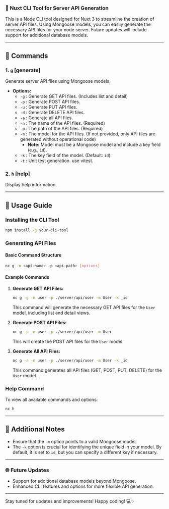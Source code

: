 ### 🌟 Nuxt CLI Tool for Server API Generation

This is a Node CLI tool designed for Nuxt 3 to streamline the creation of server API files. Using Mongoose models, you can easily generate the necessary API files for your node server. Future updates will include support for additional database models.

---

## 📜 Commands

### 1. `g` [generate]
Generate server API files using Mongoose models.

- **Options:**
  - `-g` : Generate GET API files. (Includes list and detail)
  - `-p` : Generate POST API files.
  - `-u` : Generate PUT API files.
  - `-d` : Generate DELETE API files.
  - `-a` : Generate all API files.
  - `-n` : The name of the API files. (Required)
  - `-p` : The path of the API files. (Required)
  - `-m` : The model for the API files. (If not provided, only API files are generated without operational code)
    - **Note:** Model must be a Mongoose model and include a key field (e.g., `id`).
  - `-k` : The key field of the model. (Default: `id`).
  - `-t` : Unit test generation. use vitest.

### 2. `h` [help]
Display help information.

---

## 📖 Usage Guide

### Installing the CLI Tool

```bash
npm install -g your-cli-tool
```

### Generating API Files

#### Basic Command Structure

```bash
nc g -n <api-name> -p <api-path> [options]
```

#### Example Commands

1. **Generate GET API Files:**
    ```bash
    nc g -g -n user -p ./server/api/user -m User -k _id
    ```
    This command will generate the necessary GET API files for the `User` model, including list and detail views.

2. **Generate POST API Files:**
    ```bash
    nc g -p -n user -p ./server/api/user -m User
    ```
    This will create the POST API files for the `User` model.

3. **Generate All API Files:**
    ```bash
    nc g -a -n user -p ./server/api/user -m User -k _id
    ```
    This command generates all API files (GET, POST, PUT, DELETE) for the `User` model.

### Help Command

To view all available commands and options:

```bash
nc h
```

---

## 🔧 Additional Notes

- Ensure that the `-m` option points to a valid Mongoose model.
- The `-k` option is crucial for identifying the unique field in your model. By default, it is set to `id`, but you can specify a different key if necessary.

---

### 🌐 Future Updates

- Support for additional database models beyond Mongoose.
- Enhanced CLI features and options for more flexible API generation.

---

Stay tuned for updates and improvements! Happy coding! 💻✨
